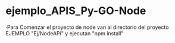 # ejemplo_APIS_Py-GO-Node

·Para Comenzar el proyecto de node van al directorio del proyecto EJEMPLO "Ej/NodeAPi" y ejecutan "npm install"
